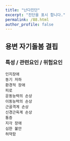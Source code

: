 ```yaml
---
title: "난다진단"
excerpt: "진단을 표시 합니다."
permalink: /88.html
author_profile: false
---
```

## 용변 자기돌봄 결핍




### 특성 / 관련요인 / 위험요인

>                

    인지장애
    동기 저하
    환경적 장애
    피로
    운동능력의 손상
    이동능력의 손상
    근골격계 손상
    신경근육계 손상
    통증
    지각 장애
    심한 불안
    허약함

